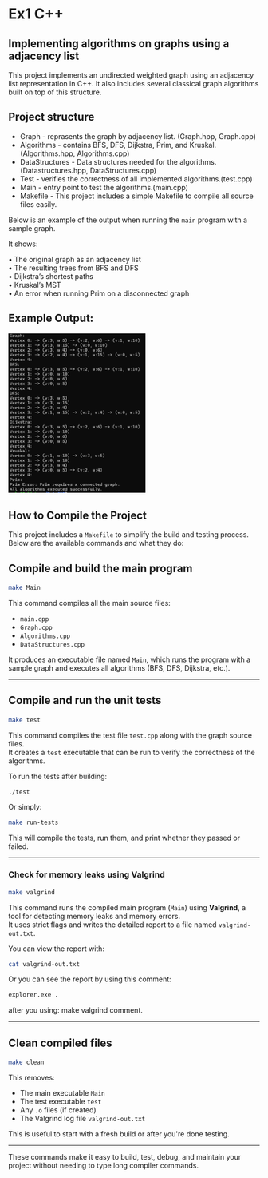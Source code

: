 # Ex1 C++
## Implementing algorithms on graphs using a adjacency list

This project implements an undirected weighted graph using an adjacency list representation in C++.
It also includes several classical graph algorithms built on top of this structure.

## Project structure
* Graph - reprasents the graph by adjacency list. (Graph.hpp, Graph.cpp)
* Algorithms - contains BFS, DFS, Dijkstra, Prim, and Kruskal.(Algorithms.hpp, Algorithms.cpp)
* DataStructures - Data structures needed for the algorithms. (Datastructures.hpp, DataStructures.cpp)
* Test - verifies the correctness of all implemented algorithms.(test.cpp)
* Main -  entry point to test the algorithms.(main.cpp)
* Makefile - This project includes a simple Makefile to compile all source files easily.

Below is an example of the output when running the `main` program with a sample graph.

It shows:

• The original graph as an adjacency list  
• The resulting trees from BFS and DFS  
• Dijkstra’s shortest paths  
• Kruskal’s MST  
• An error when running Prim on a disconnected graph

## Example Output:

<img src="images/ss_output.png" alt="Example Output" width="275"/>

##  How to Compile the Project

This project includes a `Makefile` to simplify the build and testing process.  
Below are the available commands and what they do:

##  Compile and build the main program

```bash
make Main
```
This command compiles all the main source files:
- `main.cpp`
- `Graph.cpp`
- `Algorithms.cpp`
- `DataStructures.cpp`

It produces an executable file named `Main`, which runs the program with a sample graph and executes all algorithms (BFS, DFS, Dijkstra, etc.).

---

##  Compile and run the unit tests
```bash
make test
```

This command compiles the test file `test.cpp` along with the graph source files.  
It creates a `test` executable that can be run to verify the correctness of the algorithms.

To run the tests after building:

```bash
./test
```

Or simply:

```bash
make run-tests
```

This will compile the tests, run them, and print whether they passed or failed.

---

### Check for memory leaks using Valgrind

```bash
make valgrind
```

This command runs the compiled main program (`Main`) using **Valgrind**, a tool for detecting memory leaks and memory errors.  
It uses strict flags and writes the detailed report to a file named `valgrind-out.txt`.

You can view the report with:

```bash
cat valgrind-out.txt
```
Or you can see the report by using this comment:
```bash
explorer.exe .
```
after you using:
make valgrind comment.

---

## Clean compiled files

```bash
make clean
```

This removes:
- The main executable `Main`
- The test executable `test`
- Any `.o` files (if created)
- The Valgrind log file `valgrind-out.txt`

This is useful to start with a fresh build or after you're done testing.

---

These commands make it easy to build, test, debug, and maintain your project without needing to type long compiler commands.




